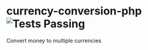 # currency-conversion-php ![Tests Passing](https://github.com/leandro47/currency-conversion-php/actions/workflows/php.yml/badge.svg)

Convert money to multiple currencies
